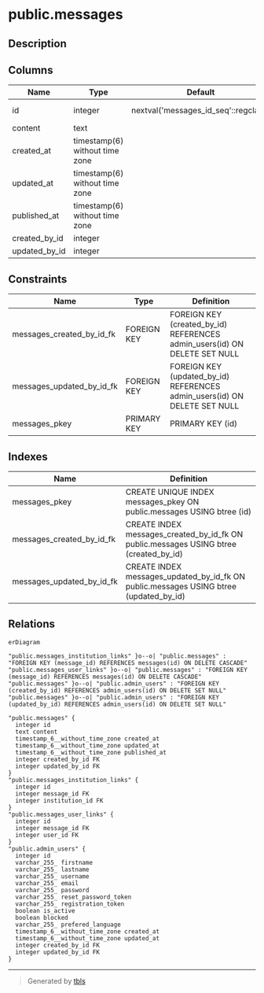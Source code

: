 # public.messages

## Description

## Columns

| Name | Type | Default | Nullable | Children | Parents | Comment |
| ---- | ---- | ------- | -------- | -------- | ------- | ------- |
| id | integer | nextval('messages_id_seq'::regclass) | false | [public.messages_institution_links](public.messages_institution_links.md) [public.messages_user_links](public.messages_user_links.md) |  |  |
| content | text |  | true |  |  |  |
| created_at | timestamp(6) without time zone |  | true |  |  |  |
| updated_at | timestamp(6) without time zone |  | true |  |  |  |
| published_at | timestamp(6) without time zone |  | true |  |  |  |
| created_by_id | integer |  | true |  | [public.admin_users](public.admin_users.md) |  |
| updated_by_id | integer |  | true |  | [public.admin_users](public.admin_users.md) |  |

## Constraints

| Name | Type | Definition |
| ---- | ---- | ---------- |
| messages_created_by_id_fk | FOREIGN KEY | FOREIGN KEY (created_by_id) REFERENCES admin_users(id) ON DELETE SET NULL |
| messages_updated_by_id_fk | FOREIGN KEY | FOREIGN KEY (updated_by_id) REFERENCES admin_users(id) ON DELETE SET NULL |
| messages_pkey | PRIMARY KEY | PRIMARY KEY (id) |

## Indexes

| Name | Definition |
| ---- | ---------- |
| messages_pkey | CREATE UNIQUE INDEX messages_pkey ON public.messages USING btree (id) |
| messages_created_by_id_fk | CREATE INDEX messages_created_by_id_fk ON public.messages USING btree (created_by_id) |
| messages_updated_by_id_fk | CREATE INDEX messages_updated_by_id_fk ON public.messages USING btree (updated_by_id) |

## Relations

```mermaid
erDiagram

"public.messages_institution_links" }o--o| "public.messages" : "FOREIGN KEY (message_id) REFERENCES messages(id) ON DELETE CASCADE"
"public.messages_user_links" }o--o| "public.messages" : "FOREIGN KEY (message_id) REFERENCES messages(id) ON DELETE CASCADE"
"public.messages" }o--o| "public.admin_users" : "FOREIGN KEY (created_by_id) REFERENCES admin_users(id) ON DELETE SET NULL"
"public.messages" }o--o| "public.admin_users" : "FOREIGN KEY (updated_by_id) REFERENCES admin_users(id) ON DELETE SET NULL"

"public.messages" {
  integer id
  text content
  timestamp_6__without_time_zone created_at
  timestamp_6__without_time_zone updated_at
  timestamp_6__without_time_zone published_at
  integer created_by_id FK
  integer updated_by_id FK
}
"public.messages_institution_links" {
  integer id
  integer message_id FK
  integer institution_id FK
}
"public.messages_user_links" {
  integer id
  integer message_id FK
  integer user_id FK
}
"public.admin_users" {
  integer id
  varchar_255_ firstname
  varchar_255_ lastname
  varchar_255_ username
  varchar_255_ email
  varchar_255_ password
  varchar_255_ reset_password_token
  varchar_255_ registration_token
  boolean is_active
  boolean blocked
  varchar_255_ prefered_language
  timestamp_6__without_time_zone created_at
  timestamp_6__without_time_zone updated_at
  integer created_by_id FK
  integer updated_by_id FK
}
```

---

> Generated by [tbls](https://github.com/k1LoW/tbls)
